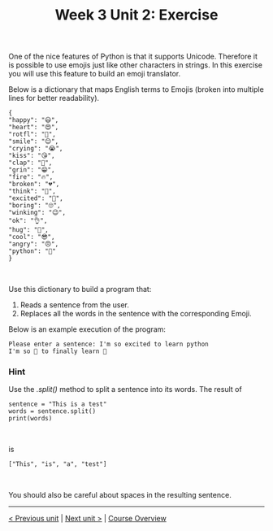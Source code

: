﻿---
title: "Week 3 Unit 2: Exercise"
language: "en"
published: true
tags: ["FH Aachen", "Thesis"]
---

One of the nice features of Python is that it supports Unicode. Therefore it is possible to use emojis just like other characters in strings. In this exercise you will use this feature to build an emoji translator.

Below is a dictionary that maps English terms to Emojis (broken into multiple lines for better readability).

```Py
{
"happy": "😃",
"heart": "😍",
"rotfl": "🤣",
"smile": "😊",
"crying": "😭",
"kiss": "😘",
"clap": "👏",
"grin": "😁",
"fire": "🔥",
"broken": "💔",
"think": "🤔",
"excited": "🤩",
"boring": "🙄",
"winking": "😉",
"ok": "👌",
"hug": "🤗",
"cool": "😎",
"angry": "😠",
"python": "🐍"
}
```

<br>

Use this dictionary to build a program that:

1. Reads a sentence from the user.
1. Replaces all the words in the sentence with the corresponding Emoji.

Below is an example execution of the program:

```Py
Please enter a sentence: I'm so excited to learn python
I'm so 🤩 to finally learn 🐍
```

### Hint

Use the *.split()* method to split a sentence into its words. The result of

```Py
sentence = "This is a test"
words = sentence.split()
print(words)
```

<br>

is

```Py
["This", "is", "a", "test"]
```

<br>

You should also be careful about spaces in the resulting sentence.

---

[< Previous unit](/teaching/python-mooc/week3_unit3_list_dict_tuples) | [Next unit >](/teaching/python-mooc/week3_unit2_selftest) |
[Course Overview](/teaching/python-mooc)